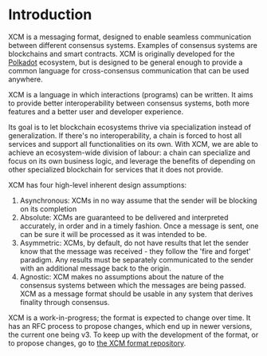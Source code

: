 # Introduction

XCM is a messaging format, designed to enable seamless communication between different consensus systems. Examples of consensus systems are blockchains and smart contracts.
XCM is originally developed for the [Polkadot](https://polkadot.network/) ecosystem, but is designed to be general enough to provide a common language for cross-consensus communication that can be used anywhere.

XCM is a language in which interactions (programs) can be written.
It aims to provide better interoperability between consensus systems, both more features and a better user and developer experience.

Its goal is to let blockchain ecosystems thrive via specialization instead of generalization.
If there's no interoperability, a chain is forced to host all services and support all functionalities on its own.
With XCM, we are able to achieve an ecosystem-wide division of labour: a chain can specialize and focus on its own business logic, and leverage the benefits of depending on other specialized blockchain for services that it does not provide.

XCM has four high-level inherent design assumptions:
1. Asynchronous: XCMs in no way assume that the sender will be blocking on its completion
2. Absolute: XCMs are guaranteed to be delivered and interpreted accurately, in order and in a timely fashion. Once a message is sent, one can be sure it will be processed as it was intended to be.
3. Asymmetric: XCMs, by default, do not have results that let the sender know that the message was received - they follow the 'fire and forget' paradigm. Any results must be separately communicated to the sender with an additional message back to the origin.
4. Agnostic: XCM makes no assumptions about the nature of the consensus systems between which the messages are being passed. XCM as a message format should be usable in any system that derives finality through consensus.

XCM is a work-in-progress; the format is expected to change over time.
It has an RFC process to propose changes, which end up in newer versions, the current one being v3.
To keep up with the development of the format, or to propose changes, go to [the XCM format repository](https://github.com/paritytech/xcm-format).
